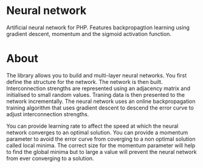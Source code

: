 # Neural network
Artificial neural network for PHP. Features backpropagtion learning using gradient descent, momentum and the sigmoid activation function.

# About
The library allows you to build and multi-layer neural networks. You first define the structure for the network. The network is then built. Interconnection strengths are represented using an adjacency matrix and initialised to small random values.  Traning data is then presented to the network incrementally. The neural network uses an online backpropagation training algorithm that uses gradient descent to descend the error curve to adjust interconnection strengths.  

You can provide learning rate to affect the speed at which the neural network converges to an optimal solution. You can provide a momentum parameter to avoid the error curve from coverging to a non optimal solution called local minima.  The correct size for the momentum parameter will help to find the global minima but to large a value will prevent the neural network from ever converging to a solution.
